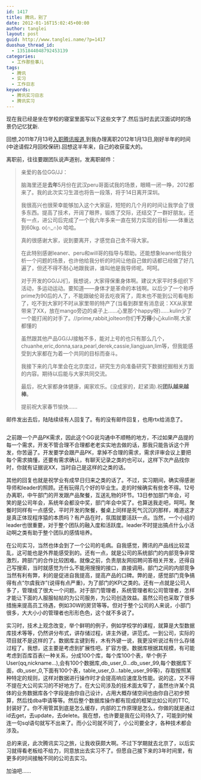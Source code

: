 ```yaml
---
id: 1417
title: 腾讯，别了
date: 2012-01-16T15:02:45+00:00
author: tanglei
layout: post
guid: http://www.tanglei.name/?p=1417
duoshuo_thread_id:
  - 1351844048792453139
categories:
  - 工作那些事儿
tags:
  - 腾讯
  - 实习
  - 工作日志
keywords:
  - 腾讯实习日志
  - 腾讯实习
---
```

现在我已经是坐在学校的寝室里面写以下这些文字了.然后当时去武汉面试时的场景仍记忆犹新.

回想,2011年7月13号[入职腾讯报道](/blog/intern-in-tencent-checkin.html),到我办理离职2012年1月13日,刚好半年的时间(中途请假2月回校保研).回想这半年来，自己的收获蛮大的。

离职前，往往要跟团队说声道别，发离职邮件：

> <p align="left">
>   亲爱的各位GG/JJ：
> </p>
> 
> <p align="left">
>   脑海里还是<strong>去年</strong>5月份在武汉peru哥面试我的场景，眼睛一闭一睁，2012都来了。我的此次实习生涯也将告一段落，将于14日离开深圳。
> </p>
> 
> <p align="left">
>   我很高兴也很荣幸能够加入这个大家庭，短短的几个月的时间让我学会了很多东西。提高了技术，开阔了眼界，锻炼了交际，还结交了一群好朋友。还有一点，进公司后完成了一个我六年多来一直在努力实现的目标——体重达到60kg. o(∩_∩)o 哈哈。
> </p>
> 
> <p align="left">
>   真的很感谢大家，说到要离开，才感觉自己舍不得大家。
> </p>
> 
> <p align="left">
>   在此特别感谢leaner、peru和will哥的指导与帮助。还能想象leaner给我分析一个问题的场景，也许他给我分析的时间让他自己做的话都已经做了好几遍了，但还不得不耐心地跟我讲，谁叫他是我导师呢。呵呵。
> </p>
> 
> <p align="left">
>   对于开发的GG/JJ们，我想说，大家得保重身体啊。建议大家平时多组织下活动，多运动运动。要知道——身体才是革命的本钱啊。以后少了一个称呼prime为90后的人了，不能跟破伦哥去吃夜宵了，周末也不能到公司看电影了，吃不到大家时不时从家里带的特产了(当看到群里有消息说：XX从家里带来了XX，放在mango旁边的桌子上……心里那个happy呀)……kulin少了一个能打闹的对手了。//prime,rabbit,jolteon你们<strong>千万得</strong>小心kulin啊.大家都懂的
> </p>
> 
> <p align="left">
>   虽然跟其他产品GG/JJ接触不多，能对上号的也只有那么几个，chuanhe,eric,donna,sara,pearl,derek,cassie,liangjuan,lim等，但我能感受到大家都在为着一个共同的目标而奋斗。
> </p>
> 
> <p align="left">
>   我接下来的几年里会在北京度过，研究生方向准备研究下数据挖掘相关方面的内容。期待以后能与大家共同交流。
> </p>
> 
> <p align="left">
>   最后，祝大家都身体健康，阖家欢乐。(没成家的，赶紧滴).祝<strong>团队越来越棒</strong>。
> </p>
> 
> <p align="left">
>   提前祝大家春节愉快……
> </p>
> 
> <p align="left">
>   </blockquote> 
>   
>   <p>
>     邮件发出去后，陆陆续续有人回复了。有的没有邮件回复，也用rtx给消息了。
>   </p>
>   
>   <p>
>     <img class="alignnone" src="http://i1123.photobucket.com/albums/l549/tl3shi/leave_tencent1.jpg" alt=""  data-pinit="registered" />
>   </p>
>   
>   <p>
>     之前跟一个产品PK需求，因此这个GG说沟通中不顺畅的地方，不过如果产品提的每一个需求，开发不管合理不合理都老老实实地去做的话，那我只能告诉这个开发，你苦逼了。开发要学会跟产品PK，拿掉不合理的需求，需求评审会议上要把每个需求搞懂，还要有需求确认，有聊天记录之类的也可以，这样下次产品找你时，你就有证据说XX，当时自己是这样的之类的话。
>   </p>
>   
>   <p>
>     其他的回复也就是祝学业有成早日归来之类的话了。不过，实习期间，确实得感谢导师和leader的照顾。还有玩得几个好的毕业生。走的时候确实有些舍不得。12号办离职，中午部门的开发跟产品聚餐，互送礼物的环节。13日参加部门年会，可笑的是公司年会，系统年会都没中奖，部门年会中奖了。也算送我走吧，呵呵。聚餐时同样有一点感受，平时开发的聚餐，餐桌上同样是死气沉沉的那样，难道这才是真正体现程序猿的本质吗？有产品在时，氛围就要活跃一点。当然，一个小组的leader也很重要，对于整个团队的融入度和活跃度。leader不时提出搞点什么小活动啊之类有助于整个团队的感情培养。
>   </p>
>   
>   <p>
>     在公司实习，当然也体会到了一个公司的毛病。自我感觉，腾讯的产品线比较混乱，这可能也是外界能感受到的。还有一点，就是公司的系统部门的内部竞争非常激烈，跨部门的合作比较困难。就像之前，负责朋友网招聘问答相关开发，还得自己写搜索，当时就感觉为什么不能用搜搜的接口，直接调用。部门之间的内部竞争当然有利有弊，利的是促进自我提高，提高产品的口碑。弊的是，感觉部门竞争搞得有点“尔虞我诈”(说得有点严重)，为了部门的KPI之类的。还有一点就是公司人多了，管理成了很大一个问题。对于部门管理者，系统管理者和公司管理者，怎样才能让下面的人服服帖帖的为公司服务，为公司创造效益。虽然公司也采取了很多措施来提高员工待遇，例如30W的房贷等等。但对于整个公司的人来说，小部门很多，大大小小的管理者也形形色色，这个就不多说了。
>   </p>
>   
>   <p>
>     实习时，技术上观念改变，举个鲜明的例子，例如学校学的课程，就算是大型数据库技术等等，仍然讲分布式，讲存储过程，讲主外键，讲范式。一到公司，实际的项目就不是这样的了。数据库主键到有，木有外键一说，我更没听说过有什么存储过程了。我想，这主要是考虑到扩展性吧。扩容方便。数据库根据其规模，有可能考虑到百库百表(一种关系，分成100个库，每个库100个表，举个例子User(qq,nickname…),会有100个数据库,db_user_0…db_user_99,每个数据库下面，db_user_0,下面有100个表，table_user_0…table_user_99等)，存取按照某种特定的规则，这样对数据进行操作时才会提高响应速度及性能。说的这，又不得不提在大公司实习的不好地方了。在大公司涉及的技术面太窄了，虽然也许某个具体的业务数据库各个字段是由你自己设计，占用大概存储空间也由你自己初步预算，然后找dba申请等等。然后整个数据库操作都有现成的框架比如公司的TTC,封装好了。你不用管其到底是怎么缓存，内部的工作原理是怎么，你做的就是通过id去get，去update，去delete。我在想，也许要是我在公司待久了，可能到时候连一句sql语句就写不出来了。而小公司就不同了，小公司要全才，各种技术都会涉及。
>   </p>
>   
>   <p>
>     总的来说，此次腾讯实习之旅，让我收获颇大啊。不过下学期就去北京了，以后实习就得看老板给不给力，同意放出去实习不了。但愿自己接下来的3年时间里，有更多的时间接触不同的公司去实习。
>   </p>
>   
>   <p>
>     加油吧……
>   </p>
